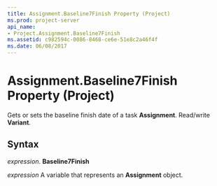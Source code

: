 ```yaml
---
title: Assignment.Baseline7Finish Property (Project)
ms.prod: project-server
api_name:
- Project.Assignment.Baseline7Finish
ms.assetid: c982594c-0086-8468-ce6e-51e8c2a46f4f
ms.date: 06/08/2017
---
```



# Assignment.Baseline7Finish Property (Project)

Gets or sets the baseline finish date of a task **Assignment**. Read/write **Variant**.


## Syntax

 _expression_. **Baseline7Finish**

 _expression_ A variable that represents an **Assignment** object.


